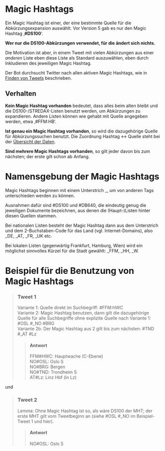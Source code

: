 Magic Hashtags
==============

Ein Magic Hashtag ist einer, der eine bestimmte Quelle für die
Abkürzungsexpansion auswählt. Vor Version 5 gab es nur den Magic Hashtag
‚__\#DS100__‘.

__Wer nur die DS100-Abkürzungen verwendet, für die ändert sich nichts.__

Die Motivation ist aber, in einem Tweet mit vielen Abkürzungen aus einer
_anderen_ Liste eben diese Liste als Standard auszuwählen, eben durch
Inkludieren des jeweiligen Magic Hashtag.

Der Bot durchsucht Twitter nach allen aktiven Magic Hashtags, wie in
[Finden von Tweets](finderegeln.html) beschrieben.

Verhalten
---------

__Kein Magic Hashtag vorhanden__ bedeutet, dass alles beim alten bleibt
und die DS100-/STREDAX-Listen benutzt werden, um Abkürzungen zu
expandieren. Andere Listen können wie gehabt mit Quelle angegeben
werden, etwa ‚\#FFM:HB‘.

__Ist genau ein Magic Hashtag vorhanden__, so wird die dazugehörige
Quelle für Abkürzungssuchen benutzt. Die Zuordnung Hashtag ↔ Quelle
steht bei der [Übersicht der Daten](copyright.html).

__Sind mehrere Magic Hashtags vorhanden__, so gilt jeder davon bis zum
nächsten; der erste gilt schon ab Anfang.

Namensgebung der Magic Hashtags
===============================

Magic Hashtags beginnen mit einem Unterstrich \_, um von anderen Tags
unterschieden werden zu können.

Ausnahmen dafür sind \#DS100 und \#DB640, die eindeutig genug die
jeweiligen Dokumente bezeichnen, aus denen die (Haupt-)Listen hinter
diesen Quellen stammen.

Bei nationalen Listen besteht der Magic Hashtag dann aus dem Unterstrich
und dem 2-Buchstaben-Code für das Land (vgl. Internet-Domains), also
\_DE, \_AT, \_FR, \_UK etc.

Bei lokalen Listen (gegenwärtig Frankfurt, Hamburg, Wien) wird ein
möglichst sinnvolles Kürzel für die Stadt gewählt: \_FFM, \_HH, \_W.

Beispiel für die Benutzung von Magic Hashtags
=============================================

> ### Tweet 1
> Variante 1: Quelle direkt im Suchbegriff: \#FFM:HWC<br/>
> Variante 2: Magic Hashtag benutzen, dann gilt die dazugehörige
> Quelle für alle Suchbegriffe ohne explizite Quelle nach Variante 1:
> \#OSL \#\_NO \#BRG<br/>
> Variante 2b: Der Magic Hashtag aus 2 gilt bis zum nächsten: \#TND
> \#\_AT \#Lz
>
>> #### Antwort
>> FFM#HWC: Hauptwache (C-Ebene)<br/>
>> NO#OSL: Oslo S<br/>
>> NO#BRG: Bergen<br/>
>> NO#TND: Trondheim S<br/>
>> AT#Lz: Linz Hbf (in Lz)<br/>

und
> ### Tweet 2
> Lemma: Ohne Magic Hashtag ist so, als wäre DS100 der MHT; der erste
> MHT gilt vom Tweetbeginn an (siehe \#OSL \#\_NO im Beispiel-Tweet 1
> und hier).
>
>> #### Antwort
>> NO#OSL: Oslo S
